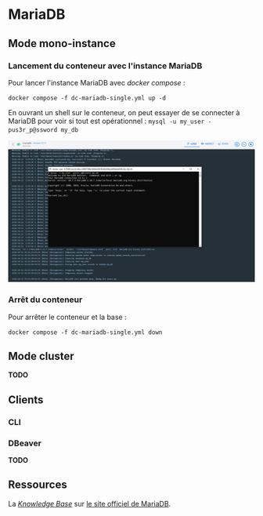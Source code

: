 # MariaDB

## Mode mono-instance 

### Lancement du conteneur avec l'instance MariaDB

Pour lancer l'instance MariaDB avec _docker compose_ :

```
docker compose -f dc-mariadb-single.yml up -d
```

En ouvrant un shell sur le conteneur, on peut essayer de se connecter à MariaDB pour voir si tout est opérationnel : `mysql -u my_user -pus3r_p@ssword my_db`

![Connexion sur MariaDB avec la CLI depuis un shell](./img/screenshot-connexion-mariadb-suite-lancement-conteneur.png "Connexion sur MariaDB avec la CLI depuis un shell")

### Arrêt du conteneur

Pour arrêter le conteneur et la base :

```
docker compose -f dc-mariadb-single.yml down
```

## Mode cluster

**TODO**

## Clients

### CLI

### DBeaver

**TODO**

## Ressources

La [_Knowledge Base_](https://mariadb.com/kb/en/) sur [le site officiel de MariaDB](https://mariadb.com/).